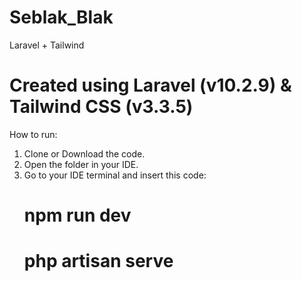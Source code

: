 # Seblak_Blak
Laravel + Tailwind

# Created using Laravel (v10.2.9) & Tailwind CSS (v3.3.5)

How to run:
1. Clone or Download the code.
2. Open the folder in your IDE.
3. Go to your IDE terminal and insert this code:
   # npm run dev
   # php artisan serve
